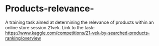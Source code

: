 # Products-relevance-
A training task aimed at determining the relevance of products within an online store session 21vek.
Link to the task: https://www.kaggle.com/competitions/21-vek-by-searched-products-ranking/overview
